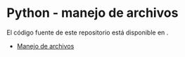 # Python - manejo de archivos

El código fuente de este repositorio está disponible en []().

- [Manejo de archivos]()
